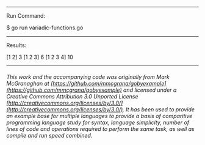 

_______________________________________________________________________________
Run Command:

$ go run variadic-functions.go

_______________________________________________________________________________
Results:
 
[1 2] 3
[1 2 3] 6
[1 2 3 4] 10

___

###### This work and the accompanying code was originally from Mark McGranaghan at [https://github.com/mmcgrana/gobyexample](https://github.com/mmcgrana/gobyexample) and licensed under a Creative Commons Attribution 3.0 Unported License [http://creativecommons.org/licenses/by/3.0/](http://creativecommons.org/licenses/by/3.0/). It has been used to provide an example base for multiple languages to provide a basis of comparitive programming language study for syntax, language simplicity, number of lines of code and operations required to perform the same task, as well as compile and run speed combined.